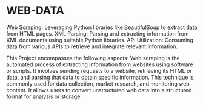 # WEB-DATA
Web Scraping: Leveraging Python libraries like BeautifulSoup to extract data from HTML pages.
XML Parsing: Parsing and extracting information from XML documents using suitable Python libraries.
API Utilization: Consuming data from various APIs to retrieve and integrate relevant information.

This Project encompasses the following aspects:
Web scraping is the automated process of extracting information from websites using software or scripts. It involves sending requests to a website, retrieving its HTML or data, and parsing that data to obtain specific information. This technique is commonly used for data collection, market research, and monitoring web content. It allows users to convert unstructured web data into a structured format for analysis or storage.
